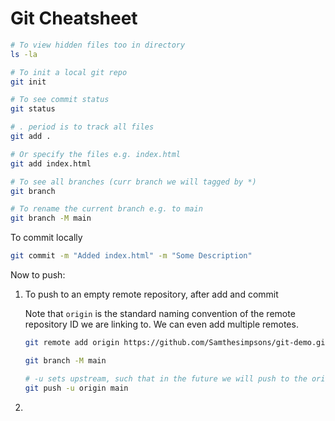 # Git Cheatsheet


```bash
# To view hidden files too in directory
ls -la

# To init a local git repo
git init

# To see commit status
git status

# . period is to track all files
git add . 

# Or specify the files e.g. index.html
git add index.html

# To see all branches (curr branch we will tagged by *)
git branch

# To rename the current branch e.g. to main
git branch -M main
```

To commit locally

```bash
git commit -m "Added index.html" -m "Some Description"
```

Now to push:

1. To push to an empty remote repository, after add and commit

    Note that ```origin``` is the standard naming convention of the remote repository ID we are linking to. We can even add multiple remotes.

    ```bash
    git remote add origin https://github.com/Samthesimpsons/git-demo.git

    git branch -M main

    # -u sets upstream, such that in the future we will push to the origin main just by saying git push
    git push -u origin main
    ```
2. 